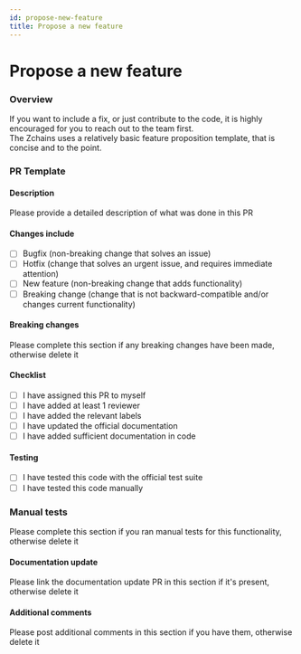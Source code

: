 ```yaml
---
id: propose-new-feature
title: Propose a new feature
---
```


# Propose a new feature

### Overview

If you want to include a fix, or just contribute to the code, it is highly encouraged for you to reach out to the team first.\
The Zchains uses a relatively basic feature proposition template, that is concise and to the point.

### PR Template

#### Description

Please provide a detailed description of what was done in this PR

#### Changes include

* [ ] Bugfix (non-breaking change that solves an issue)
* [ ] Hotfix (change that solves an urgent issue, and requires immediate attention)
* [ ] New feature (non-breaking change that adds functionality)
* [ ] Breaking change (change that is not backward-compatible and/or changes current functionality)

#### Breaking changes

Please complete this section if any breaking changes have been made, otherwise delete it

#### Checklist

* [ ] I have assigned this PR to myself
* [ ] I have added at least 1 reviewer
* [ ] I have added the relevant labels
* [ ] I have updated the official documentation
* [ ] I have added sufficient documentation in code

#### Testing

* [ ] I have tested this code with the official test suite
* [ ] I have tested this code manually

### Manual tests

Please complete this section if you ran manual tests for this functionality, otherwise delete it

#### Documentation update

Please link the documentation update PR in this section if it's present, otherwise delete it

#### Additional comments

Please post additional comments in this section if you have them, otherwise delete it
